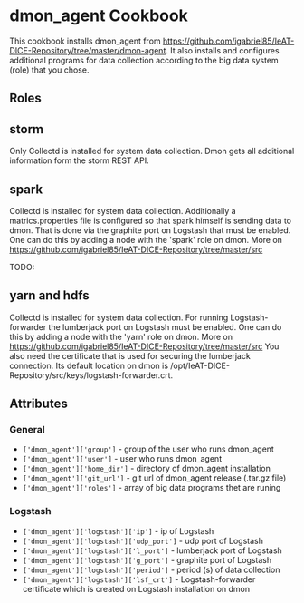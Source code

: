dmon_agent Cookbook
============

This cookbook installs dmon_agent from 
https://github.com/igabriel85/IeAT-DICE-Repository/tree/master/dmon-agent.
It also installs and configures additional programs for data collection 
according to the big data system (role) that you chose.

Roles
------------

## storm

Only Collectd is installed for system data collection. Dmon gets all additional 
information form the storm REST API.

## spark

Collectd is installed for system data collection. Additionally a 
matrics.properties file is configured so that spark himself is sending data to 
dmon. That is done via the graphite port on Logstash that must be enabled. One 
can do this by adding a node with the 'spark' role on dmon.
More on https://github.com/igabriel85/IeAT-DICE-Repository/tree/master/src


TODO:
## yarn and hdfs

Collectd is installed for system data collection.
For running Logstash-forwarder the lumberjack port on Logstash must be enabled. 
One can do this by adding a node with the 'yarn' role on dmon.
More on https://github.com/igabriel85/IeAT-DICE-Repository/tree/master/src
You also need the certificate that is used for securing the lumberjack 
connection. Its default location on dmon is 
/opt/IeAT-DICE-Repository/src/keys/logstash-forwarder.crt.


Attributes
----------

### General
* `['dmon_agent']['group']` - group of the user who runs dmon_agent
* `['dmon_agent']['user']` - user who runs dmon_agent
* `['dmon_agent']['home_dir']` - directory of dmon_agent installation
* `['dmon_agent']['git_url']` - git url of dmon_agent release (.tar.gz file)
* `['dmon_agent']['roles']` - array of big data programs thet are runing

### Logstash 
* `['dmon_agent']['logstash']['ip']` - ip of Logstash
* `['dmon_agent']['logstash']['udp_port']` - udp port of Logstash
* `['dmon_agent']['logstash']['l_port']` - lumberjack port of Logstash
* `['dmon_agent']['logstash']['g_port']` - graphite port of Logstash
* `['dmon_agent']['logstash']['period']` - period (s) of data collection
* `['dmon_agent']['logstash']['lsf_crt']` - Logstash-forwarder certificate which
is created on Logstash installation on dmon
